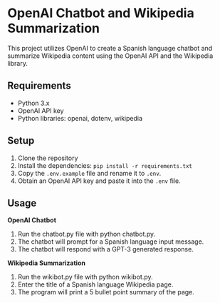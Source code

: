 # OpenAI Chatbot and Wikipedia Summarization
This project utilizes OpenAI to create a Spanish language chatbot and summarize Wikipedia content using the OpenAI API and the Wikipedia library.

## Requirements
- Python 3.x
- OpenAI API key
- Python libraries: openai, dotenv, wikipedia

## Setup
1. Clone the repository
2. Install the dependencies: `pip install -r requirements.txt`
3. Copy the `.env.example` file and rename it to `.env`.
4. Obtain an OpenAI API key and paste it into the `.env` file.

## Usage
**OpenAI Chatbot**
1. Run the chatbot.py file with python chatbot.py.
2. The chatbot will prompt for a Spanish language input message.
3. The chatbot will respond with a GPT-3 generated response.

**Wikipedia Summarization**
1. Run the wikibot.py file with python wikibot.py.
2. Enter the title of a Spanish language Wikipedia page.
3. The program will print a 5 bullet point summary of the page.